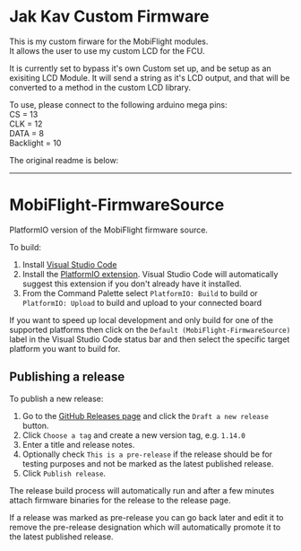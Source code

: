 # Jak Kav Custom Firmware   
This is my custom firware for the MobiFlight modules.   
It allows the user to use my custom LCD for the FCU.   

It is currently set to bypass it's own Custom set up, and be setup as an exisiting LCD Module.
It will send a string as it's LCD output, and that will be converted to a method in the custom LCD library.   

To use, please connect to the following arduino mega pins:   
CS = 13   
CLK = 12   
DATA = 8   
Backlight = 10   

The original readme is below:
- - -

# MobiFlight-FirmwareSource

PlatformIO version of the MobiFlight firmware source.

To build:

1. Install [Visual Studio Code](https://code.visualstudio.com/Download)
2. Install the [PlatformIO extension](https://marketplace.visualstudio.com/items?itemName=platformio.platformio-ide). Visual Studio Code will automatically
   suggest this extension if you don't already have it installed.
3. From the Command Palette select `PlatformIO: Build` to build or `PlatformIO: Upload` to build and upload to your connected board

If you want to speed up local development and only build for one of the supported platforms then click on the `Default (MobiFlight-FirmwareSource)` label
in the Visual Studio Code status bar and then select the specific target platform you want to build for.

## Publishing a release

To publish a new release:

1. Go to the [GitHub Releases page](https://github.com/MobiFlight/MobiFlight-FirmwareSource/releases) and
click the `Draft a new release` button.
2. Click `Choose a tag` and create a new version tag, e.g. `1.14.0`
3. Enter a title and release notes.
4. Optionally check `This is a pre-release` if the release should be for testing purposes and not be marked
as the latest published release.
5. Click `Publish release`.

The release build process will automatically run and after a few minutes attach firmware binaries
for the release to the release page.

If a release was marked as pre-release you can go back later and edit it to remove the pre-release designation
which will automatically promote it to the latest published release.
